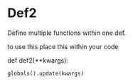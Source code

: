 # Def2
Define multiple functions within one def.



to use this place this within your code

def def2(**kwargs):

	globals().update(kwargs)
